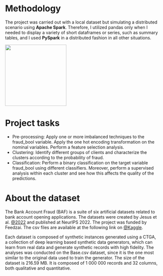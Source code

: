 # Methodology

The project was carried out with a local dataset but simulating a distributed scenario using **Apache Spark**. Therefore, I utilized pandas only when I needed to display a variety of short dataframes or series, such as summary tables, and I used **PySpark** in a distributed fashion in all other situations.

<a href="https://spark.apache.org/">
  <img src="https://upload.wikimedia.org/wikipedia/commons/f/f3/Apache_Spark_logo.svg" width="200">
</a>
  
# Project tasks

* Pre-processing:
  Apply one or more imbalanced techniques to the fraud_bool variable. Apply the one hot encoding transformation on the nominal variables. Perform a feature selection analysis.
* Clustering:
  Identify different groups of clients and characterize the clusters according to the probability of fraud.
* Classification:
  Perform a binary classification on the target variable fraud_bool using different classifiers. Moreover, perform a supervised analysis within each cluster and see how this affects the quality of the predictions.
  
# About the dataset

The Bank Account Fraud (BAF) is a suite of six artificial datasets related to bank account opening applications. The datasets were created by Jesus et al. [@2022](https://doi.org/10.48550/arXiv.2211.13358) and published at NeurIPS 2022. The project was funded by Feedzai. The csv files are available at the following link on [@Kaggle](https://www.kaggle.com/datasets/sgpjesus/bank-account-fraud-dataset-neurips-2022). 

Each dataset is composed of synthetic instances generated using a CTGA, a collection of deep learning based synthetic data generators, which can learn from real data and generate synthetic records with
high fidelity. The analyses was conducted on the Base.csv dataset, since it is the one most similar to the original data used to train the generator. The size of the dataset is 216.59 MB. It is composed of 1 000 000
records and 32 columns, both qualitative and quantitative.
